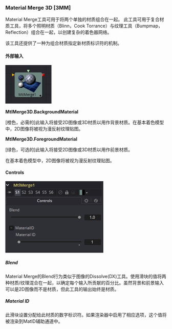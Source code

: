 ### Material Merge 3D [3MM]

Material Merge工具可用于将两个单独的材质组合在一起。  此工具可用于复合材质工具，将多个照明材质（Blinn，Cook Torrance）与纹理工具（Bumpmap，Reflection）组合在一起，以创建复杂的着色器网络。

该工具还提供了一种为组合材质指定新材质标识符的机制。

#### 外部输入

 ![3MM_tile](images/3MM_tile.jpg)

**MtlMerge3D.BackgroundMaterial** 

[橙色，必需的]此输入将接受2D图像或3D材质以用作背景材质。在基本着色模型中，2D图像将被视为漫反射纹理贴图。

**MtlMerge3D.ForegroundMaterial** 

[绿色，可选的]此输入将接受2D图像或3D材质以用作前景材质。

在基本着色模型中，2D图像将被视为漫反射纹理贴图。

#### Controls

![3MM_Controls](images/3MM_Controls.png)

##### Blend

Material Merge的Blend行为类似于图像的Dissolve(DX)工具。使用滑块的值将两种材质/纹理混合在一起，以确定每个输入所贡献的百分比。虽然背景和前景输入可以是2D图像而不是材质，但此工具的输出始终是材质。

##### Material ID

此滑块设置分配给此材质的数字标识符。如果渲染器中启用了相应选项，这个值将被渲染到MatID辅助通道中。